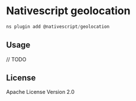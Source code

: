 # Nativescript geolocation

```javascript
ns plugin add @nativescript/geolocation
```

## Usage

// TODO

## License

Apache License Version 2.0
